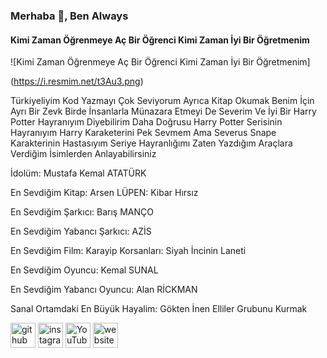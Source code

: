 ### Merhaba 👋, Ben Always
#### Kimi Zaman Öğrenmeye Aç Bir Öğrenci Kimi Zaman İyi Bir Öğretmenim
![Kimi Zaman Öğrenmeye Aç Bir Öğrenci Kimi Zaman İyi Bir Öğretmenim]

(https://i.resmim.net/t3Au3.png)

Türkiyeliyim Kod Yazmayı Çok Seviyorum Ayrıca Kitap Okumak Benim İçin Ayrı Bir Zevk Birde İnsanlarla Münazara Etmeyi De Severim Ve  İyi Bir Harry Potter Hayranıyım Diyebilirim Daha Doğrusu Harry Potter Serisinin Hayranıyım Harry Karaketerini Pek Sevmem Ama Severus Snape Karakterinin Hastasıyım Seriye Hayranlığımı Zaten Yazdığım Araçlara Verdiğim İsimlerden Anlayabilirsiniz

İdolüm: Mustafa Kemal ATATÜRK

En Sevdiğim Kitap: Arsen LÜPEN: Kibar Hırsız

En Sevdiğim Şarkıcı: Barış MANÇO

En Sevdiğim Yabancı Şarkıcı: AZİS

En Sevdiğim Film: Karayip Korsanları: Siyah İncinin Laneti

En Sevdiğim Oyuncu: Kemal SUNAL

En Sevdiğim Yabancı Oyuncu: Alan RİCKMAN

Sanal Ortamdaki En Büyük Hayalim: Gökten İnen Elliler Grubunu Kurmak


[<img src='https://cdn.jsdelivr.net/npm/simple-icons@3.0.1/icons/github.svg' alt='github' height='40'>](https://github.com/https://github.com/4lways)  [<img src='https://cdn.jsdelivr.net/npm/simple-icons@3.0.1/icons/instagram.svg' alt='instagram' height='40'>](https://www.instagram.com/https://www.instagram.com/_always.s//)  [<img src='https://cdn.jsdelivr.net/npm/simple-icons@3.0.1/icons/youtube.svg' alt='YouTube' height='40'>](https://www.youtube.com/channel/UCAAGdbGCRJX5XflkNH4PN5A)  [<img src='https://cdn.jsdelivr.net/npm/simple-icons@3.0.1/icons/icloud.svg' alt='website' height='40'>](https://alwaysbl0g.blogspot.com/)  

